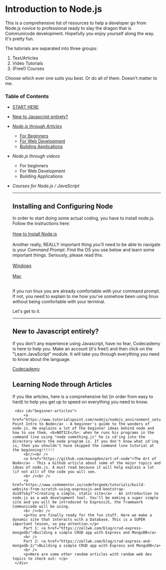 # Introduction to Node.js 

This is a comprehensive list of resources to help a developer go from Node.js novice to professional ready to slay the dragon that is Communicode development. Hopefully you enjoy yourself along the way. It's pretty fun.

The tutorials are separated into three groups: 

 1. Text/Articles
 2. Video Tutorials
 3. (Free!) Courses

Choose which ever one suits you best. Or do all of them. Doesn't matter to me. 

### Table of Contents

 - [START HERE](#starthere)
 - [New to Javascript entirely?](#newtojs)
 - [*Node.js through Articles*](#nodethrougharticles)
	 - [For Beginners](#beginner-articles)
	 - [For Web Development](#webdev-articles)
	 - [Building Applications](#buildingapps-articles)
 - *Node.js through videos*
	 - For beginners
	 - For Web Development
	 - Building Applications
 - *Courses for Node.js / JavaScript*
	
	<hr />
    <div id="starthere">
	    <h2>Installing and Configuring Node</h2>
		In order to start doing some actual coding, you have to install node.js. Follow the instructions here:
		<br /><br />
		<a href="https://nodejs.org/en/download/package-manager">How to Install Node.js</a>
		<br /><br />
		Another really, REALLY important thing you'll need to be able to navigate is your <i>Command Prompt</i>. Find the OS you use below and learn some important things. Seriously, please read this.
		<br /><br />
		<a href="https://www.bleepingcomputer.com/tutorials/windows-command-prompt-introduction/">Windows</a><br /><br />
		<a href="http://blog.teamtreehouse.com/introduction-to-the-mac-os-x-command-line">Mac</a><br /><br />
		<p>If you run linux you are already comfortable with your command prompt. If not, you need to explain to me how you've somehow been using linux without being comfortable with your terminal.</p>
		Let's get to it. 
		<br />
		<hr>
	</div>
	
    <div id="newtojs">
		<h2>New to Javascript entirely?</h2>
		<p>If you don't any experience using Javascript, have no fear, Codecademy is here to help you. Make an account (it's free!) and then click on the "Learn JavaScript" module. It will take you through everything you need to know about the language.</p>
		<a href="https://codecademy.com/">Codecademy</a>
   </div>

	<div id="nodethrougharticles">
		<h2>Learning Node through Articles</h2>
		<p>If you like articles, here is a comprehensive list (in order from easy to hard) to help you get up to speed on everything you need to know.</p>

		<div id="beginner-articles">
			<a href="https://www.tutorialspoint.com/nodejs/nodejs_environment_setup.htm">Tutorial's Point Intro to Node</a> - A beginner's guide to the wonders of node.js. He explains a lot of the beginner ideas behind node and how to use them. <b>NOTICE</b>: when he runs his programs in the command line using "node something.js" he is cd'ing into the directory where the node program is. If you don't know what cd'ing is, then you shouldn't have skipped the command line tutorial at the beginning!!!!!!
			<br/><br />
			<a href="https://github.com/maxogden/art-of-node">The Art of Node</a> - This a Github article about some of the major topics and ideas of node.js. A must read because it will help explain a lot (if not all) of the code you will see. 
			<br /><br />
			<a href="https://www.codementor.io/codeforgeek/tutorials/build-website-from-scratch-using-expressjs-and-bootstrap-du107sby7">Creating a simple, static site</a> - An introduction to node.js as a web development tool. You'll be making a super simple site and you will be introduced to ExpressJS, the framework Communicode will be using. 
			<br /><br />
			<p>You are finally ready for the fun stuff. Here we make a dynamic site that interacts with a Database. This is a SUPER important lesson, so pay attention.</p>
			Part 1: <a href="https://zellwk.com/blog/crud-express-mongodb/">Building a simple CRUD app with Express and MongoDB</a>
			<br />
			Part 2: <a href="https://zellwk.com/blog/crud-express-and-mongodb-2/">Building a simple CRUD app with Express and MongoDB</a>
			<br />
			<p>Here are some other random articles with random web dev topics to check out: </p>
		</div>


	</div>
